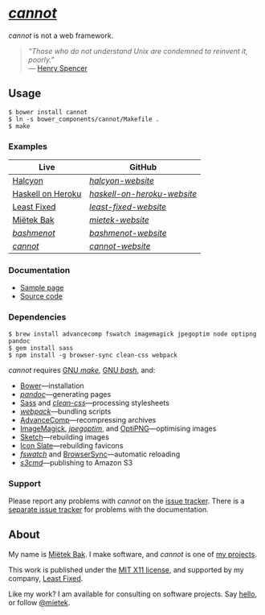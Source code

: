 [_cannot_](https://cannot.mietek.io/)
=====================================

_cannot_ is not a web framework.

> _“Those who do not understand Unix are condemned to reinvent it, poorly.”_  
> — [Henry Spencer](https://en.wikipedia.org/wiki/Henry_Spencer)


Usage
-----

```
$ bower install cannot
$ ln -s bower_components/cannot/Makefile .
$ make
```


### Examples

Live                                              | GitHub
--------------------------------------------------|---------
[Halcyon](https://halcyon.sh/)                    | [_halcyon-website_](https://github.com/mietek/halcyon-website/)
[Haskell on Heroku](https://haskellonheroku.com/) | [_haskell-on-heroku-website_](https://github.com/mietek/haskell-on-heroku-website/)
[Least Fixed](https://leastfixed.com/)            | [_least-fixed-website_](https://github.com/mietek/least-fixed-website/)
[Miëtek Bak](https://mietek.io/)                  | [_mietek-website_](https://github.com/mietek/mietek-website/)
[_bashmenot_](https://bashmenot.mietek.io/)       | [_bashmenot-website_](https://github.com/mietek/bashmenot-website/)
[_cannot_](https://cannot.mietek.io/)             | [_cannot-website_](https://github.com/mietek/cannot-website/)


### Documentation

- [Sample page](https://cannot.mietek.io/sample/)
- [Source code](https://github.com/mietek/cannot/)


### Dependencies

```
$ brew install advancecomp fswatch imagemagick jpegoptim node optipng pandoc
$ gem install sass
$ npm install -g browser-sync clean-css webpack
```

_cannot_ requires [GNU _make_](https://gnu.org/software/make/), [GNU _bash_](https://gnu.org/software/bash/), and:

- [Bower](http://bower.io/)—installation
- [_pandoc_](http://johnmacfarlane.net/pandoc/)—generating pages
- [Sass](http://sass-lang.com/) and [_clean-css_](https://github.com/jakubpawlowicz/clean-css/)—processing stylesheets
- [_webpack_](https://webpack.github.io/)—bundling scripts
- [Advance<span class="small-caps">Comp</span>](http://advancemame.sourceforge.net/comp-readme.html)—recompressing archives
- [ImageMagick](http://imagemagick.org/), [_jpegoptim_](https://github.com/tjko/jpegoptim/), and [OptiPNG](http://optipng.sourceforge.net/)—optimising images
- [Sketch](http://bohemiancoding.com/sketch/)—rebuilding images
- [Icon Slate](http://kodlian.com/apps/icon-slate/)—rebuilding favicons
- [_fswatch_](https://github.com/emcrisostomo/fswatch/) and [BrowserSync](http://browsersync.io/)—automatic reloading
- [_s3cmd_](http://s3tools.org/)—publishing to Amazon S3


### Support

Please report any problems with _cannot_ on the [issue tracker](https://github.com/mietek/cannot/issues/).  There is a [separate issue tracker](https://github.com/mietek/cannot-website/issues/) for problems with the documentation.


About
-----

My name is [Miëtek Bak](https://mietek.io/).  I make software, and _cannot_ is one of [my projects](https://mietek.io/projects/).

This work is published under the [MIT X11 license](https://cannot.mietek.io/license/), and supported by my company, [Least Fixed](https://leastfixed.com/).

Like my work?  I am available for consulting on software projects.  Say [hello](https://mietek.io/), or follow [@mietek](https://twitter.com/mietek).

